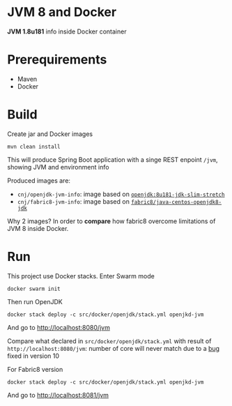 # JVM 8 and Docker

**JVM 1.8u181** info inside Docker container

# Prerequirements

* Maven
* Docker

# Build

Create jar and Docker images

```
mvn clean install
```

This will produce Spring Boot application with a singe REST enpoint `/jvm`, showing JVM and environment info

Produced images are:
 * `cnj/openjdk-jvm-info`: image based on [`openjdk:8u181-jdk-slim-stretch`](https://hub.docker.com/_/openjdk/)
 * `cnj/fabric8-jvm-info`: image based on [`fabric8/java-centos-openjdk8-jdk`](https://hub.docker.com/r/fabric8/java-centos-openjdk8-jdk/)
 
 Why 2 images? In order to **compare** how fabric8 overcome limitations of JVM 8 inside Docker.
 
 # Run
 
 This project use Docker stacks. Enter Swarm mode
 
 ```
 docker swarm init
 ```
 
 Then run OpenJDK
 
 ```
 docker stack deploy -c src/docker/openjdk/stack.yml openjkd-jvm
 ```
 And go to [http://localhost:8080/jvm](http://localhost:8080/jvm)
 
 Compare what declared in `src/docker/openjdk/stack.yml` with result of `http://localhost:8080/jvm`: number of core will never match due to a [bug](https://github.com/eclipse/openj9/issues/1166) fixed in version 10
 
 
 For Fabric8 version
 
 ```
 docker stack deploy -c src/docker/openjdk/stack.yml openjkd-jvm
 ```
 And go to [http://localhost:8081/jvm](http://localhost:8081/jvm)

